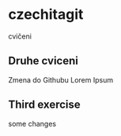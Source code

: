 # czechitagit
cvičeni

## Druhe cviceni
Zmena do Githubu Lorem Ipsum

## Third exercise
some changes